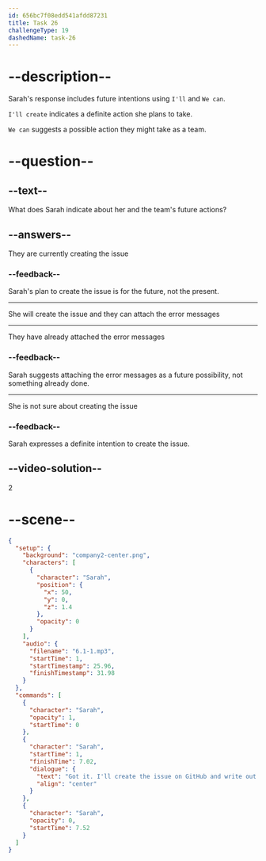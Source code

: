 ```yaml
---
id: 656bc7f08edd541afdd87231
title: Task 26
challengeType: 19
dashedName: task-26
---
```


<!--
AUDIO REFERENCE: 
Sarah: Got it. I'll create the issue on GitHub and write out the details. We can attach the error messages too.
-->

# --description--

Sarah's response includes future intentions using `I'll` and `We can`. 

`I'll create` indicates a definite action she plans to take. 

`We can` suggests a possible action they might take as a team. 

# --question--

## --text--

What does Sarah indicate about her and the team's future actions?

## --answers--

They are currently creating the issue

### --feedback--

Sarah's plan to create the issue is for the future, not the present.

---

She will create the issue and they can attach the error messages

---

They have already attached the error messages

### --feedback--

Sarah suggests attaching the error messages as a future possibility, not something already done.

---

She is not sure about creating the issue

### --feedback--

Sarah expresses a definite intention to create the issue.

## --video-solution--

2

# --scene--

```json
{
  "setup": {
    "background": "company2-center.png",
    "characters": [
      {
        "character": "Sarah",
        "position": {
          "x": 50,
          "y": 0,
          "z": 1.4
        },
        "opacity": 0
      }
    ],
    "audio": {
      "filename": "6.1-1.mp3",
      "startTime": 1,
      "startTimestamp": 25.96,
      "finishTimestamp": 31.98
    }
  },
  "commands": [
    {
      "character": "Sarah",
      "opacity": 1,
      "startTime": 0
    },
    {
      "character": "Sarah",
      "startTime": 1,
      "finishTime": 7.02,
      "dialogue": {
        "text": "Got it. I'll create the issue on GitHub and write out the details. We can attach the error messages, too.",
        "align": "center"
      }
    },
    {
      "character": "Sarah",
      "opacity": 0,
      "startTime": 7.52
    }
  ]
}
```
